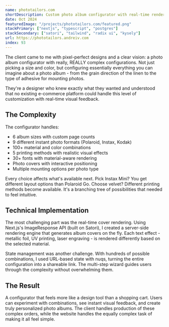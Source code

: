```yaml
---
name: phototailors.com
shortDescription: Custom photo album configurator with real-time rendering.
date: Oct 2024
featuredImage: "/projects/phototailors.com/featured.png"
stackPrimary: ["nextjs", "typescript", "postgres"]
stackSecondary: ["satori", "tailwind", "radix ui", "kysely"]
url: https://phototailors.andreiv.com
index: 93
---
```


The client came to me with pixel-perfect designs and a clear vision: a photo album configurator with really, REALLY complex configurations. Not just picking a size and color, but configuring essentially everything you can imagine about a photo album - from the grain direction of the linen to the type of adhesive for mounting photos.

They're a designer who knew exactly what they wanted and understood that no existing e-commerce platform could handle this level of customization with real-time visual feedback.

## The Complexity

The configurator handles:
- 6 album sizes with custom page counts
- 9 different instant photo formats (Polaroid, Instax, Kodak)
- 100+ material and color combinations
- 5 printing methods with realistic visual effects
- 30+ fonts with material-aware rendering
- Photo covers with interactive positioning
- Multiple mounting options per photo type

Every choice affects what's available next. Pick Instax Mini? You get different layout options than Polaroid Go. Choose velvet? Different printing methods become available. It's a branching tree of possibilities that needed to feel intuitive.

## Technical Implementation

The most challenging part was the real-time cover rendering. Using Next.js's ImageResponse API (built on Satori), I created a server-side rendering engine that generates album covers on the fly. Each text effect - metallic foil, UV printing, laser engraving - is rendered differently based on the selected material.

State management was another challenge. With hundreds of possible combinations, I used URL-based state with nuqs, turning the entire configuration into a shareable link. The multi-step wizard guides users through the complexity without overwhelming them.

## The Result

A configurator that feels more like a design tool than a shopping cart. Users can experiment with combinations, see instant visual feedback, and create truly personalized photo albums. The client handles production of these complex orders, while the website handles the equally complex task of making it all feel simple.
